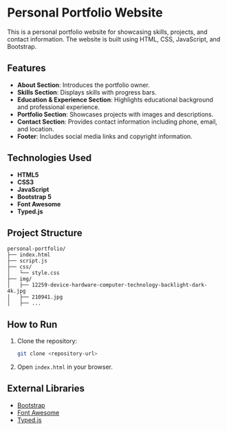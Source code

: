 # Personal Portfolio Website

This is a personal portfolio website for showcasing skills, projects, and contact information. The website is built using HTML, CSS, JavaScript, and Bootstrap.

## Features

- **About Section**: Introduces the portfolio owner.
- **Skills Section**: Displays skills with progress bars.
- **Education & Experience Section**: Highlights educational background and professional experience.
- **Portfolio Section**: Showcases projects with images and descriptions.
- **Contact Section**: Provides contact information including phone, email, and location.
- **Footer**: Includes social media links and copyright information.

## Technologies Used

- **HTML5**
- **CSS3**
- **JavaScript**
- **Bootstrap 5**
- **Font Awesome**
- **Typed.js**

## Project Structure

```
personal-portfolio/
├── index.html
├── script.js
├── css/
│   └── style.css
├── img/
│   ├── 12259-device-hardware-computer-technology-backlight-dark-4k.jpg
│   ├── 210941.jpg
│   ├── ...
```

## How to Run

1. Clone the repository:
   ```bash
   git clone <repository-url>
   ```
2. Open `index.html` in your browser.

## External Libraries

- [Bootstrap](https://getbootstrap.com/)
- [Font Awesome](https://fontawesome.com/)
- [Typed.js](https://github.com/mattboldt/typed.js)




